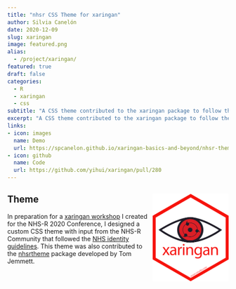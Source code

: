 ```yaml
---
title: "nhsr CSS Theme for xaringan"
author: Silvia Canelón
date: 2020-12-09
slug: xaringan
image: featured.png
alias:
  - /project/xaringan/
featured: true
draft: false
categories:
  - R
  - xaringan
  - css
subtitle: "A CSS theme contributed to the xaringan package to follow the [NHS identity guidelines](https://www.england.nhs.uk/nhsidentity/identity-guidelines/)"
excerpt: "A CSS theme contributed to the xaringan package to follow the [NHS identity guidelines](https://www.england.nhs.uk/nhsidentity/identity-guidelines/)"
links:
- icon: images
  name: Demo
  url: https://spcanelon.github.io/xaringan-basics-and-beyond/nhsr-theme/sample-16-9.html#1
- icon: github
  name: Code
  url: https://github.com/yihui/xaringan/pull/280
---
```


## Theme <a href='https://github.com/yihui/xaringan'><img src='featured-hex.png' align="right" height="200" alt='Hex logo for the xaringan package. It features the kaleidoscope copy wheel eye from the show Naruto.'/></a>

In preparation for a [xaringan workshop](/project/2020-11-03-xaringan-nhs-r/) I created for the NHS-R 2020 Conference, I designed a custom CSS theme with input from the NHS-R Community that followed the [NHS identity guidelines](https://www.england.nhs.uk/nhsidentity/identity-guidelines/). This theme was also contributed to the [nhsrtheme](https://github.com/nhs-r-community/nhsrtheme#nhs-r-theme-) package developed by Tom Jemmett.
